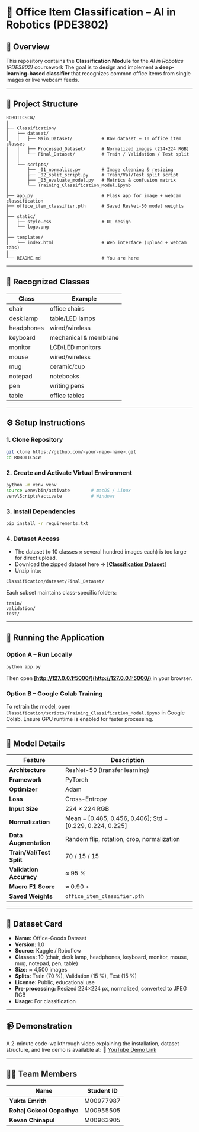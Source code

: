 
# 🧠 Office Item Classification – AI in Robotics (PDE3802)

## 📘 Overview

This repository contains the **Classification Module** for the *AI in Robotics (PDE3802)* coursework 
The goal is to design and implement a **deep-learning-based classifier** that recognizes common office items from single images or live webcam feeds.

---

## 🧩 Project Structure

```
ROBOTICSCW/
│
├── Classification/
│   ├── dataset/
│   │   ├── Main_Dataset/           # Raw dataset – 10 office item classes
│   │   ├── Processed_Dataset/      # Normalized images (224×224 RGB)
│   │   └── Final_Dataset/          # Train / Validation / Test split
│   │
│   └── scripts/
│       ├── _01_normalize.py        # Image cleaning & resizing
│       ├── _02_split_script.py     # Train/Val/Test split script
│       ├── _03_evaluate_model.py   # Metrics & confusion matrix
│       └── Training_Classification_Model.ipynb
│
├── app.py                          # Flask app for image + webcam classification
├── office_item_classifier.pth      # Saved ResNet-50 model weights
│
├── static/
│   ├── style.css                   # UI design
│   └── logo.png
│
├── templates/
│   └── index.html                  # Web interface (upload + webcam tabs)
│
└── README.md                       # You are here
```

---

## 🧠 Recognized Classes

| Class      | Example               |
| ---------- | --------------------- |
| chair      | office chairs         |
| desk lamp  | table/LED lamps       |
| headphones | wired/wireless        |
| keyboard   | mechanical & membrane |
| monitor    | LCD/LED monitors      |
| mouse      | wired/wireless        |
| mug        | ceramic/cup           |
| notepad    | notebooks             |
| pen        | writing pens          |
| table      | office tables         |

---

## ⚙️ Setup Instructions

### 1. Clone Repository

```bash
git clone https://github.com/<your-repo-name>.git
cd ROBOTICSCW
```

### 2. Create and Activate Virtual Environment

```bash
python -m venv venv
source venv/bin/activate        # macOS / Linux
venv\Scripts\activate           # Windows
```

### 3. Install Dependencies

```bash
pip install -r requirements.txt
```

### 4. Dataset Access

* The dataset (≈ 10 classes × several hundred images each) is too large for direct upload.
* Download the zipped dataset here → [**[Classification Dataset](https://drive.google.com/file/d/18K4xG9XFKQ2DGNMg43CZ8u7B-xJFcFJg/view?usp=drive_link)**]
* Unzip into:

```
Classification/dataset/Final_Dataset/
```

Each subset maintains class-specific folders:

```
train/
validation/
test/
```

---

## 🚀 Running the Application

### Option A – Run Locally

```bash
python app.py
```

Then open **[http://127.0.0.1:5000/](http://127.0.0.1:5000/)** in your browser.

### Option B – Google Colab Training

To retrain the model, open
`Classification/scripts/Training_Classification_Model.ipynb` in Google Colab.
Ensure GPU runtime is enabled for faster processing.

---

## 🧮 Model Details

| Feature                  | Description                                               |
| ------------------------ | --------------------------------------------------------- |
| **Architecture**         | ResNet-50 (transfer learning)                             |
| **Framework**            | PyTorch                                                   |
| **Optimizer**            | Adam                                                      |
| **Loss**                 | Cross-Entropy                                             |
| **Input Size**           | 224 × 224 RGB                                             |
| **Normalization**        | Mean = [0.485, 0.456, 0.406]; Std = [0.229, 0.224, 0.225] |
| **Data Augmentation**    | Random flip, rotation, crop, normalization                |
| **Train/Val/Test Split** | 70 / 15 / 15                                              |
| **Validation Accuracy**  | ≈ 95 %                                                    |
| **Macro F1 Score**       | ≈ 0.90 +                                                  |
| **Saved Weights**        | `office_item_classifier.pth`                              |

---

## 🧱 Dataset Card

* **Name:** Office-Goods Dataset
* **Version:** 1.0
* **Source:** Kaggle / Roboflow 
* **Classes:** 10 (chair, desk lamp, headphones, keyboard, monitor, mouse, mug, notepad, pen, table)
* **Size:** ≈ 4,500 images
* **Splits:** Train (70 %), Validation (15 %), Test (15 %)
* **License:** Public, educational use
* **Pre-processing:** Resized 224×224 px, normalized, converted to JPEG RGB
* **Usage:** For classification 

---

## 📹 Demonstration

A 2-minute code-walkthrough video explaining the installation, dataset structure, and live demo is available at:
🎥 [YouTube Demo Link](#)

---

## 👩‍💻 Team Members

| Name                      | Student ID | 
| ------------------------- | ---------- |
| **Yukta Emrith**          | M00977987  |
| **Rohaj Gokool Oopadhya** | M00955505  | 
| **Kevan Chinapul**        | M00963905  | 

